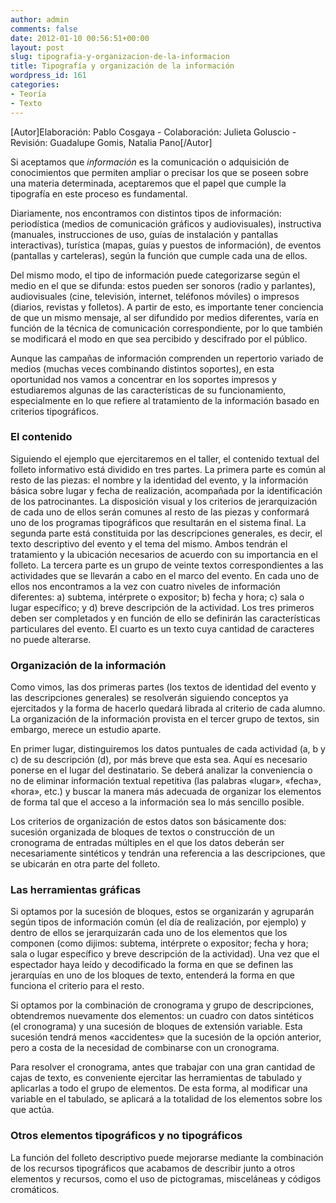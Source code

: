 ```yaml
---
author: admin
comments: false
date: 2012-01-10 00:56:51+00:00
layout: post
slug: tipografia-y-organizacion-de-la-informacion
title: Tipografía y organización de la información
wordpress_id: 161
categories:
- Teoría
- Texto
---
```


[Autor]Elaboración: Pablo Cosgaya - Colaboración: Julieta Goluscio - Revisión: Guadalupe Gomis, Natalia Pano[/Autor]

Si aceptamos que _información_ es la comunicación o adquisición de conocimientos que permiten ampliar o precisar los que se poseen sobre una materia determinada, aceptaremos que el papel que cumple la tipografía en este proceso es fundamental.

Diariamente, nos encontramos con distintos tipos de información: periodística (medios de comunicación gráficos y audiovisuales), instructiva (manuales, instrucciones de uso, guías de instalación y pantallas interactivas), turística (mapas, guías y puestos de información), de eventos (pantallas y carteleras), según la función que cumple cada una de ellos.

Del mismo modo, el tipo de información puede categorizarse según el medio en el que se difunda: estos pueden ser sonoros (radio y parlantes), audiovisuales (cine, televisión, internet, teléfonos móviles) o impresos (diarios, revistas y folletos). A partir de esto, es importante tener conciencia de que un mismo mensaje, al ser difundido por medios diferentes, varía en función de la técnica de comunicación correspondiente, por lo que también se modificará el modo en que sea percibido y descifrado por el público.

Aunque las campañas de información comprenden un repertorio variado de medios (muchas veces combinando distintos soportes), en esta oportunidad nos vamos a concentrar en los soportes impresos y estudiaremos algunas de las características de su funcionamiento, especialmente en lo que refiere al tratamiento de la información basado en criterios tipográficos.



### El contenido


Siguiendo el ejemplo que ejercitaremos en el taller, el contenido textual del folleto informativo está dividido en tres partes. La primera parte es común al resto de las piezas: el nombre y la identidad del evento, y la información básica sobre lugar y fecha de realización, acompañada por la identificación de los patrocinantes. La disposición visual y los criterios de jerarquización de cada uno de ellos serán comunes al resto de las piezas y conformará uno de los programas tipográficos que resultarán en el sistema final. La segunda parte está constituida por las descripciones generales, es decir, el texto descriptivo del evento y el tema del mismo. Ambos tendrán el tratamiento y la ubicación necesarios de acuerdo con su importancia en el folleto. La tercera parte es un grupo de veinte textos correspondientes a las actividades que se llevarán a cabo en el marco del evento. En cada uno de ellos nos encontramos a la vez con cuatro niveles de información diferentes: a) subtema, intérprete o expositor; b) fecha y hora; c) sala o lugar específico; y d) breve descripción de la actividad. Los tres primeros deben ser completados y en función de ello se definirán las características particulares del evento. El cuarto es un texto cuya cantidad de caracteres no puede alterarse.




### Organización de la información



Como vimos, las dos primeras partes (los textos de identidad del evento y las descripciones generales) se resolverán siguiendo conceptos ya ejercitados y la forma de hacerlo quedará librada al criterio de cada alumno. La organización de la información provista en el tercer grupo de textos, sin embargo, merece un estudio aparte.

En primer lugar, distinguiremos los datos puntuales de cada actividad (a, b y c) de su descripción (d), por más breve que esta sea. Aquí es necesario ponerse en el lugar del destinatario. Se deberá analizar la conveniencia o no de eliminar información textual repetitiva (las palabras «lugar», «fecha», «hora», etc.) y buscar la manera más adecuada de organizar los elementos de forma tal que el acceso a la información sea lo más sencillo posible.

Los criterios de organización de estos datos son básicamente dos: sucesión organizada de bloques de textos o construcción de un cronograma de entradas múltiples en el que los datos deberán ser necesariamente sintéticos y tendrán una referencia a las descripciones, que se ubicarán en otra parte del folleto.



### Las herramientas gráficas


Si optamos por la sucesión de bloques, estos se organizarán y agruparán según tipos de información común (el día de realización, por ejemplo) y dentro de ellos se jerarquizarán cada uno de los elementos que los componen (como dijimos: subtema, intérprete o expositor; fecha y hora; sala o lugar específico y breve descripción de la actividad). Una vez que el espectador haya leído y decodificado la forma en que se definen las jerarquías en uno de los bloques de texto, entenderá la forma en que funciona el criterio para el resto.

Si optamos por la combinación de cronograma y grupo de descripciones, obtendremos nuevamente dos elementos: un cuadro con datos sintéticos (el cronograma) y una sucesión de bloques de extensión variable. Esta sucesión tendrá menos «accidentes» que la sucesión de la opción anterior, pero a costa de la necesidad de combinarse con un cronograma.

Para resolver el cronograma, antes que trabajar con una gran cantidad de cajas de texto, es conveniente ejercitar las herramientas de tabulado y aplicarlas a todo el grupo de elementos. De esta forma, al modificar una variable en el tabulado, se aplicará a la totalidad de los elementos sobre los que actúa.



### Otros elementos tipográficos y no tipográficos


La función del folleto descriptivo puede mejorarse mediante la combinación de los recursos tipográficos que acabamos de describir junto a otros elementos y recursos, como el uso de pictogramas, misceláneas y códigos cromáticos.
